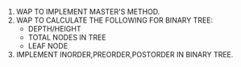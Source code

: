 1. WAP TO IMPLEMENT MASTER'S METHOD.
2. WAP TO CALCULATE THE FOLLOWING FOR BINARY TREE:
   * DEPTH/HEIGHT
   * TOTAL NODES IN TREE
   * LEAF NODE
3.   IMPLEMENT INORDER,PREORDER,POSTORDER IN BINARY TREE.